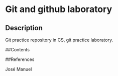# Git and github laboratory

## Description
Git practice repository in CS, git practice laboratory.

##Contents


##References




José Manuel 
